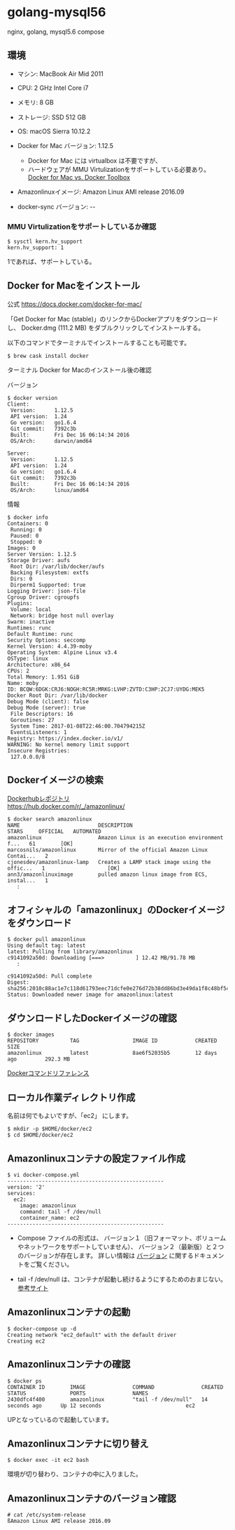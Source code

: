 # golang-mysql56
nginx, golang, mysql5.6 compose

## 環境

- マシン: MacBook Air Mid 2011
- CPU: 2 GHz Intel Core i7
- メモリ: 8 GB
- ストレージ: SSD 512 GB

- OS: macOS Sierra 10.12.2

- Docker for Mac バージョン: 1.12.5
  - Docker for Mac には virtualbox は不要ですが、
  - ハードウェアが MMU Virtulizationをサポートしている必要あり。  
  [Docker for Mac vs. Docker Toolbox](https://docs.docker.com/docker-for-mac/docker-toolbox/)
- Amazonlinuxイメージ: Amazon Linux AMI release 2016.09
- docker-sync バージョン: -- 


### MMU Virtulizationをサポートしているか確認

```
$ sysctl kern.hv_support
kern.hv_support: 1
```
1であれば、サポートしている。

## Docker for Macをインストール

公式
https://docs.docker.com/docker-for-mac/

「Get Docker for Mac (stable)」のリンクからDockerアプリをダウンロードし、
Docker.dmg (111.2 MB) をダブルクリックしてインストールする。

以下のコマンドでターミナルでインストールすることも可能です。
```
$ brew cask install docker
```

ターミナル
Docker for Macのインストール後の確認

バージョン
```
$ docker version
Client:
 Version:      1.12.5
 API version:  1.24
 Go version:   go1.6.4
 Git commit:   7392c3b
 Built:        Fri Dec 16 06:14:34 2016
 OS/Arch:      darwin/amd64

Server:
 Version:      1.12.5
 API version:  1.24
 Go version:   go1.6.4
 Git commit:   7392c3b
 Built:        Fri Dec 16 06:14:34 2016
 OS/Arch:      linux/amd64
```

情報
```
$ docker info
Containers: 0
 Running: 0
 Paused: 0
 Stopped: 0
Images: 0
Server Version: 1.12.5
Storage Driver: aufs
 Root Dir: /var/lib/docker/aufs
 Backing Filesystem: extfs
 Dirs: 0
 Dirperm1 Supported: true
Logging Driver: json-file
Cgroup Driver: cgroupfs
Plugins:
 Volume: local
 Network: bridge host null overlay
Swarm: inactive
Runtimes: runc
Default Runtime: runc
Security Options: seccomp
Kernel Version: 4.4.39-moby
Operating System: Alpine Linux v3.4
OSType: linux
Architecture: x86_64
CPUs: 2
Total Memory: 1.951 GiB
Name: moby
ID: BCQW:6DGK:CRJ6:NOGH:RC5R:MRKG:LVHP:ZVTD:C3HP:2CJ7:UYDG:MEK5
Docker Root Dir: /var/lib/docker
Debug Mode (client): false
Debug Mode (server): true
 File Descriptors: 16
 Goroutines: 27
 System Time: 2017-01-08T22:46:00.704794215Z
 EventsListeners: 1
Registry: https://index.docker.io/v1/
WARNING: No kernel memory limit support
Insecure Registries:
 127.0.0.0/8
```

## Dockerイメージの検索

[Dockerhubレポジトリ](https://hub.docker.com/r/_/amazonlinux/)  
https://hub.docker.com/r/_/amazonlinux/

```
$ docker search amazonlinux
NAME                         DESCRIPTION                                     STARS     OFFICIAL   AUTOMATED
amazonlinux                  Amazon Linux is an execution environment f...   61        [OK]
marcosnils/amazonlinux       Mirror of the official Amazon Linux Contai...   2
cjonesdev/amazonlinux-lamp   Creates a LAMP stack image using the offic...   1                    [OK]
ann3/amazonlinuximage        pulled amazon linux image from ECS, instal...   1
   :
```

## オフィシャルの「amazonlinux」のDockerイメージをダウンロード
```
$ docker pull amazonlinux
Using default tag: latest
latest: Pulling from library/amazonlinux
c9141092a50d: Downloading [===>          ] 12.42 MB/91.78 MB
   :

c9141092a50d: Pull complete
Digest: sha256:2010c88ac1e7c118d61793eec71dcfe0e276d72b38dd86bd3e49da1f8c48bf54
Status: Downloaded newer image for amazonlinux:latest
```

## ダウンロードしたDockerイメージの確認
```
$ docker images
REPOSITORY          TAG                 IMAGE ID            CREATED             SIZE
amazonlinux         latest              8ae6f52035b5        12 days ago         292.3 MB
```

[Dockerコマンドリファレンス](https://gist.github.com/hotta/69b476ae6662c5ff67f0)

## ローカル作業ディレクトリ作成

名前は何でもよいですが、「ec2」 にします。
```
$ mkdir -p $HOME/docker/ec2
$ cd $HOME/docker/ec2
```

## Amazonlinuxコンテナの設定ファイル作成
```
$ vi docker-compose.yml
--------------------------------------------------
version: '2'
services:
  ec2:
    image: amazonlinux
    command: tail -f /dev/null
    container_name: ec2
--------------------------------------------------
```

- Compose ファイルの形式は、
バージョン１（旧フォーマット、ボリュームやネットワークをサポートしていません）、
バージョン２（最新版）と２つのバージョンが存在します。
詳しい情報は
[バージョン](http://docs.docker.jp/compose/compose-file.html#compose-file-versioning) 
に関するドキュメントをご覧ください。

- tail -f /dev/null は、コンテナが起動し続けるようにするためのおまじない。  
[参考サイト](http://stangler.hatenablog.com/entry/2016/11/17/165803)

## Amazonlinuxコンテナの起動
```
$ docker-compose up -d
Creating network "ec2_default" with the default driver
Creating ec2
```

## Amazonlinuxコンテナの確認
```
$ docker ps
CONTAINER ID        IMAGE               COMMAND               CREATED             STATUS              PORTS               NAMES
2430dfc4f400        amazonlinux         "tail -f /dev/null"   14 seconds ago      Up 12 seconds                           ec2
```
UPとなっているので起動しています。


## Amazonlinuxコンテナに切り替え
```
$ docker exec -it ec2 bash
```
環境が切り替わり、コンテナの中に入りました。


## Amazonlinuxコンテナのバージョン確認
```
# cat /etc/system-release
ßAmazon Linux AMI release 2016.09
```

